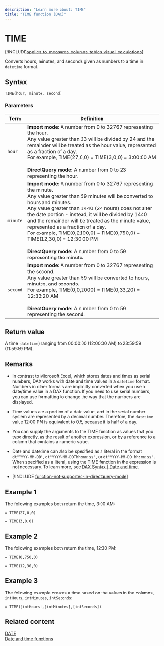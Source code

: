 ```yaml
---
description: "Learn more about: TIME"
title: "TIME function (DAX)"
---
```

# TIME

[!INCLUDE[applies-to-measures-columns-tables-visual-calculations](includes/applies-to-measures-columns-tables-visual-calculations.md)]

Converts hours, minutes, and seconds given as numbers to a time in `datetime` format.  
  
## Syntax  
  
```dax
TIME(hour, minute, second)  
```
  
### Parameters  
  
|Term|Definition|  
|--------|--------------|  
|`hour`|**Import mode:** A number from 0 to 32767 representing the hour. <br/> Any value greater than 23 will be divided by 24 and the remainder will be treated as the hour value, represented as a fraction of a day. <br /> For example, TIME(27,0,0) = TIME(3,0,0) = 3:00:00 AM <br /><br /> **DirectQuery mode:** A number from 0 to 23 representing the hour.|  
|`minute`|**Import mode:** A number from 0 to 32767 representing the minute. <br /> Any value greater than 59 minutes will be converted to hours and minutes. <br /> Any value greater than 1440 (24 hours) does not alter the date portion - instead, it will be divided by 1440 and the remainder will be treated as the minute value, represented as a fraction of a day. <br /> For example, TIME(0,2190,0) = TIME(0,750,0) = TIME(12,30,0) = 12:30:00 PM <br /><br /> **DirectQuery mode:** A number from 0 to 59 representing the minute.|  
|`second`|**Import mode:** A number from 0 to 32767 representing the second. <br /> Any value greater than 59 will be converted to hours, minutes, and seconds. <br /> For example, TIME(0,0,2000) = TIME(0,33,20) = 12:33:20 AM <br /><br /> **DirectQuery mode:** A number from 0 to 59 representing the second.| 
  
## Return value

A time (`datetime`) ranging from 00:00:00 (12:00:00 AM) to 23:59:59 (11:59:59 PM).
  
## Remarks

- In contrast to Microsoft Excel, which stores dates and times as serial numbers, DAX works with date and time values in a `datetime` format. Numbers in other formats are implicitly converted when you use a date/time value in a DAX function. If you need to use serial numbers, you can use formatting to change the way that the numbers are displayed.  
  
- Time values are a portion of a date value, and in the serial number system are represented by a decimal number. Therefore, the `datetime` value 12:00 PM is equivalent to 0.5, because it is half of a day.  
  
- You can supply the arguments to the TIME function as values that you type directly, as the result of another expression, or by a reference to a column that contains a numeric value. 

- Date and datetime can also be specified as a literal in the format `dt"YYYY-MM-DD"`, `dt"YYYY-MM-DDThh:mm:ss"`, or `dt"YYYY-MM-DD hh:mm:ss"`. When specified as a literal, using the TIME function in the expression is not necessary. To learn more, see [DAX Syntax | Date and time](dax-syntax-reference.md#date-and-time).
  
- [!INCLUDE [function-not-supported-in-directquery-mode](includes/function-not-supported-in-directquery-mode.md)]
  
## Example 1

The following examples both return the time, 3:00 AM:  
  
```dax
= TIME(27,0,0)
```

```dax
= TIME(3,0,0)  
```
  
## Example 2

The following examples both return the time, 12:30 PM:  
  
```dax
= TIME(0,750,0)
```

```dax
= TIME(12,30,0)  
```
  
## Example 3

The following example creates a time based on the values in the columns, `intHours`, `intMinutes`, `intSeconds`:  
  
```dax
= TIME([intHours],[intMinutes],[intSeconds])  
```
  
## Related content

[DATE](date-function-dax.md)  
[Date and time functions](date-and-time-functions-dax.md)  
